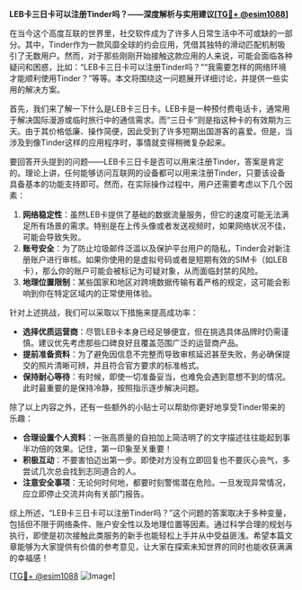 **LEB卡三日卡可以注册Tinder吗？——深度解析与实用建议[[TG💪+ @esim1088](https://t.me/s/esim1088)]**

在当今这个高度互联的世界里，社交软件成为了许多人日常生活中不可或缺的一部分。其中，Tinder作为一款风靡全球的约会应用，凭借其独特的滑动匹配机制吸引了无数用户。然而，对于那些刚刚开始接触这款应用的人来说，可能会面临各种疑问和困惑，比如：“LEB卡三日卡可以注册Tinder吗？”“我需要怎样的网络环境才能顺利使用Tinder？”等等。本文将围绕这一问题展开详细讨论，并提供一些实用的解决方案。

首先，我们来了解一下什么是LEB卡三日卡。LEB卡是一种预付费电话卡，通常用于解决国际漫游或临时旅行中的通信需求。而“三日卡”则是指这种卡的有效期为三天。由于其价格低廉、操作简便，因此受到了许多短期出国游客的喜爱。但是，当涉及到像Tinder这样的应用程序时，事情就变得稍微复杂起来。

要回答开头提到的问题——LEB卡三日卡是否可以用来注册Tinder，答案是肯定的。理论上讲，任何能够访问互联网的设备都可以用来注册Tinder，只要该设备具备基本的功能支持即可。然而，在实际操作过程中，用户还需要考虑以下几个因素：

1. **网络稳定性**：虽然LEB卡提供了基础的数据流量服务，但它的速度可能无法满足所有场景的需求。特别是在上传头像或者发送视频时，如果网络状况不佳，可能会导致失败。
2. **账号安全**：为了防止垃圾邮件泛滥以及保护平台用户的隐私，Tinder会对新注册账户进行审核。如果你使用的是虚拟号码或者是短期有效的SIM卡（如LEB卡），那么你的账户可能会被标记为可疑对象，从而面临封禁的风险。
3. **地理位置限制**：某些国家和地区对跨境数据传输有着严格的规定，这可能会影响到你在特定区域内的正常使用体验。

针对上述挑战，我们可以采取以下措施来提高成功率：

- **选择优质运营商**：尽管LEB卡本身已经足够便宜，但在挑选具体品牌时仍需谨慎。建议优先考虑那些口碑良好且覆盖范围广泛的运营商产品。
- **提前准备资料**：为了避免因信息不完整而导致审核延迟甚至失败，务必确保提交的照片清晰可辨，并且符合官方要求的标准格式。
- **保持耐心等待**：有时候，即使一切准备妥当，也难免会遇到意想不到的情况。此时最重要的是保持冷静，按照指示逐步解决问题。

除了以上内容之外，还有一些额外的小贴士可以帮助你更好地享受Tinder带来的乐趣：

- **合理设置个人资料**：一张高质量的自拍加上简洁明了的文字描述往往能起到事半功倍的效果。记住，第一印象至关重要！
- **积极互动**：不要害怕迈出第一步。即使对方没有立即回复也不要灰心丧气，多尝试几次总会找到志同道合的人。
- **注意安全事项**：无论何时何地，都要时刻警惕潜在危险。一旦发现异常情况，应立即停止交流并向有关部门报告。

综上所述，“LEB卡三日卡可以注册Tinder吗？”这个问题的答案取决于多种变量，包括但不限于网络条件、账户安全性以及地理位置等因素。通过科学合理的规划与执行，即使是初次接触此类服务的新手也能轻松上手并从中受益匪浅。希望本篇文章能够为大家提供有价值的参考意见，让大家在探索未知世界的同时也能收获满满的幸福感！

[[TG💪+ @esim1088](https://t.me/s/esim1088) ![Image](https://i.postimg.cc/4NQfJmqS/Snipaste-2025-05-13-00-14-12.png)]